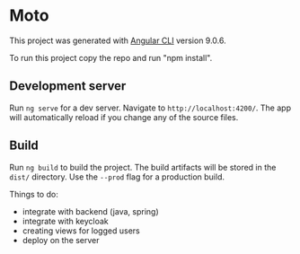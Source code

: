 # Moto

This project was generated with [Angular CLI](https://github.com/angular/angular-cli) version 9.0.6.

To run this project copy the repo and run "npm install".

## Development server

Run `ng serve` for a dev server. Navigate to `http://localhost:4200/`. The app will automatically reload if you change any of the source files.

## Build

Run `ng build` to build the project. The build artifacts will be stored in the `dist/` directory. Use the `--prod` flag for a production build.

Things to do:

- integrate with backend (java, spring)
- integrate with keycloak
- creating views for logged users
- deploy on the server
